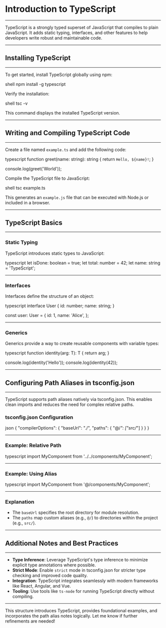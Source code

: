 # Introduction to TypeScript
---

TypeScript is a strongly typed superset of JavaScript that compiles to plain JavaScript. It adds static typing, interfaces, and other features to help developers write robust and maintainable code.

---

## Installing TypeScript
---

To get started, install TypeScript globally using npm:

shell
npm install -g typescript

Verify the installation:

shell
tsc -v

This command displays the installed TypeScript version.

---

## Writing and Compiling TypeScript Code
---

Create a file named `example.ts` and add the following code:

typescript
function greet(name: string): string {
  return `Hello, ${name}!`;
}

console.log(greet('World'));

Compile the TypeScript file to JavaScript:

shell
tsc example.ts

This generates an `example.js` file that can be executed with Node.js or included in a browser.

---

## TypeScript Basics
---

### Static Typing

TypeScript introduces static types to JavaScript:

typescript
let isDone: boolean = true;
let total: number = 42;
let name: string = 'TypeScript';

---

### Interfaces

Interfaces define the structure of an object:

typescript
interface User {
  id: number;
  name: string;
}

const user: User = {
  id: 1,
  name: 'Alice',
};

---

### Generics

Generics provide a way to create reusable components with variable types:

typescript
function identity<T>(arg: T): T {
  return arg;
}

console.log(identity<string>('Hello'));
console.log(identity<number>(42));

---

## Configuring Path Aliases in tsconfig.json
---

TypeScript supports path aliases natively via tsconfig.json. This enables clean imports and reduces the need for complex relative paths.

### tsconfig.json Configuration

json
{
  "compilerOptions": {
    "baseUrl": "./",
    "paths": {
      "@/*": ["src/*"]
    }
  }
}

---

### Example: Relative Path

typescript
import MyComponent from '../../components/MyComponent';

---

### Example: Using Alias

typescript
import MyComponent from '@/components/MyComponent';

---

### Explanation

- The `baseUrl` specifies the root directory for module resolution.
- The `paths` map custom aliases (e.g., `@/`) to directories within the project (e.g., `src/`).

---

## Additional Notes and Best Practices
---

- **Type Inference**: Leverage TypeScript's type inference to minimize explicit type annotations where possible.
- **Strict Mode**: Enable `strict` mode in tsconfig.json for stricter type checking and improved code quality.
- **Integration**: TypeScript integrates seamlessly with modern frameworks like React, Angular, and Vue.
- **Tooling**: Use tools like `ts-node` for running TypeScript directly without compiling.

---

This structure introduces TypeScript, provides foundational examples, and incorporates the path alias notes logically. Let me know if further refinements are needed!

